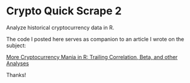 # Crypto Quick Scrape 2
Analyze historical cryptocurrency data in R.

The code I posted here serves as companion to an article I wrote on the subject:

[More Cryptocurrency Mania in R: Trailing Correlation, Beta, and other Analyses](https://https://www.linkedin.com/pulse/more-cryptocurrency-mania-r-trailing-correlation-beta-matt-lunkes/ "More Cryptocurrency Mania in R: Trailing Correlation, Beta, and other Analyses")

Thanks!